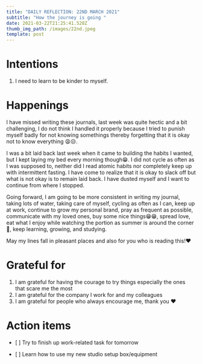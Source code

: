 ```yaml
---
title: "DAILY REFLECTION: 22ND MARCH 2021"
subtitle: "How the journey is going "
date: 2021-03-22T21:25:41.528Z
thumb_img_path: /images/22nd.jpeg
template: post
---
```



# Intentions

1. I need to learn to be kinder to myself.

# Happenings

I have missed writing these journals, last week was quite hectic and a bit challenging, I do not think I handled it properly because I tried to punish myself badly for not knowing somethings thereby forgetting that it is okay not to know everything 😩😒.

I was a bit laid back last week when it came to building the habits I wanted, but I kept laying my bed every morning though😁. I did not cycle as often as I was supposed to, neither did I read atomic habits nor completely keep up with intermittent fasting. I have come to realize that it is okay to slack off but what is not okay is to remain laid back. I have dusted myself and I want to continue from where I stopped.

Going forward, I am going to be more consistent in writing my journal, taking lots of water, taking care of myself, cycling as often as I can, keep up at work, continue to grow my personal brand, pray as frequent as possible, communicate with my loved ones, buy some nice things😁😁, spread love, eat what I enjoy while watching the portion as summer is around the corner 🌼, keep learning, growing, and studying.

May my lines fall in pleasant places and also for you who is reading this!❤️

# Grateful for

1. I am grateful for having the courage to try things especially the ones that scare me the most
2. I am grateful for the company I work for and my colleagues
3. I am grateful for people who always encourage me, thank you ❤️

# Action items

* \[ ] Try to finish up work-related task for tomorrow
* \[ ] Learn how to use my new studio setup box/equipment

  <script async data-uid="a866018eeb" src="https://dedicated-artisan-3955.ck.page/a866018eeb/index.js"></script>